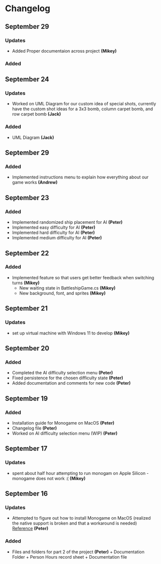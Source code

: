 # Changelog
## September 29

### Updates

- Added Proper documentaion across project **(Mikey)**

### Added
## September 24

### Updates

- Worked on UML Diagram for our custom idea of special shots, currently have the custom shot ideas for a 3x3 bomb, column carpet bomb, and row carpet bomb **(Jack)**

### Added

- UML Diagram **(Jack)**

## September 29

### Added

- Implemented instructions menu to explain how everything about our game works **(Andrew)**

## September 23

### Added

- Implemented randomized ship placement for AI **(Peter)**
- Implemented easy difficulty for AI **(Peter)**
- Implemented hard difficulty for AI **(Peter)**
- Implemented medium difficulty for AI **(Peter)**

## September 22

### Added

- Implemented feature so that users get better feedback when switching turns **(Mikey)**
  - New waiting state in BattleshipGame.cs **(Mikey)**
  - New background, font, and sprites **(Mikey)**

## September 21

### Updates

- set up virtual machine with Windows 11 to develop **(Mikey)**

## September 20

### Added

- Completed the AI difficulty selection menu **(Peter)**
- Fixed persistence for the chosen difficulty state **(Peter)**
- Added documentation and comments for new code **(Peter)**

## September 19

### Added

- Installation guide for Monogame on MacOS **(Peter)**
- Changelog file **(Peter)**
- Worked on AI difficulty selection menu (WIP) **(Peter)**

## September 17

### Updates

- spent about half hour attempting to run monogam on Apple Silicon - monogame does not work :( **(Mikey)**

## September 16

### Updates

- Attempted to figure out how to install Monogame on MacOS (realized the native support is broken and that a workaround is needed) [Reference](https://github.com/MonoGame/MonoGame/issues/8124) **(Peter)**

### Added

- Files and folders for part 2 of the project **(Peter)**
    \+ Documentation Folder
    \+ Person Hours record sheet
    \+ Documentation file

